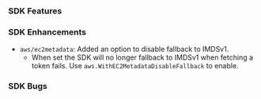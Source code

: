 ### SDK Features

### SDK Enhancements

* `aws/ec2metadata`: Added an option to disable fallback to IMDSv1. 
  * When set the SDK will no longer fallback to IMDSv1 when fetching a token fails. Use `aws.WithEC2MetadataDisableFallback` to enable.

### SDK Bugs
